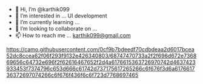 - 👋 Hi, I’m @karthik099
- 👀 I’m interested in ... UI development
- 🌱 I’m currently learning ...
- 💞️ I’m looking to collaborate on ...
- 📫 How to reach me ... karthik099@gmail.com



https://camo.githubusercontent.com/0cf9b7bdeedf70cdbdeaa2d6017bcea52dc8ccea62f06f293f9132e426340803/68747470733a2f2f696d672e736869656c64732e696f2f62616467652f2d4a6176615363726970742d4637423933453f7374796c653d666c61742d737175617265266c6f676f3d6a617661736372697074266c6f676f436f6c6f723d7768697465

